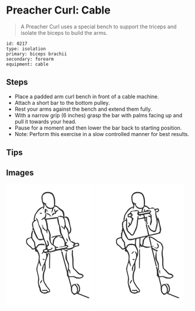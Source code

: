 # Preacher Curl: Cable
> A Preacher Curl uses a special bench to support the triceps and isolate the biceps to build the arms.

``` 
id: 0217 
type: isolation 
primary: biceps brachii 
secondary: forearm 
equipment: cable 
``` 

## Steps

 - Place a padded arm curl bench in front of a cable machine.
 - Attach a short bar to the bottom pulley.
 - Rest your arms against the bench and extend them fully.
 - With a narrow grip (6 inches) grasp the bar with palms facing up and pull it towards your head.
 - Pause for a moment and then lower the bar back to starting position.
 - Note: Perform this exercise in a slow controlled manner for best results.

## Tips


## Images

<svg width="240" height="250pt" viewBox="0 0 180 250" xmlns="http://www.w3.org/2000/svg"><g fill="#FFF"><path d="M0 0h180v250H0V0m72.21 25.99c-.93 3.24.23 6.56.54 9.8.41 3.85 3.72 6.77 3.31 10.81-3.09 1.25-6.49 2.13-8.94 4.54-3.4 2.79-5.39 6.78-7.82 10.36-2.45 3.39-2.24 7.78-3.43 11.65.15.63.46 1.89.62 2.52-5.04 3.16-3.8 9.6-2.6 14.44 2.73-1.86.6-5.26.89-7.89.15-4.31 4.78-5.8 7.66-8.06 2.92 5.17 2.87 11.39 5.88 16.49 1.82 2.81 1.35 6.33 2.7 9.3 1.82 4.08 3.08 8.37 4.04 12.73-3.08.21-6.17.2-9.25-.05-4.07-7.61-7.76-15.5-10.21-23.8-2.55 1.21-1.98 4.32-2.17 6.61l1.43-1.7c1.12 2.95 1.6 6.14 3.17 8.91 2.11 3.91 3.25 8.59 7.01 11.35 3.03 2.7 7.47 1.5 10.87.22.96 1.61 2.06 3.18 2.62 5 1.11 4.6 3.1 9.39 1.47 14.13-2.92-.1-6.57 2.4-4.74 5.62-1.27 1.28-2.55 2.56-3.58 4.05 1.84-.19 3.27-1.34 4.63-2.48 1.56.59 3.21.86 4.86 1.11.12 3.9 1.25 8.09-.62 11.75-1.62 3.6-1.97 7.7-4.16 11.05-2.58 4.38-4.52 10.08-2.41 14.99 2.09-4.41.77-9.76 3.8-13.83.22 3.09.54 6.25-.12 9.3-.67 2.87-2.22 5.46-2.79 8.36-.7 4.5-.77 9.14.27 13.6.79 4.81 4.01 8.65 6.22 12.85 2.3 3.14 5.04 5.95 7.1 9.28-1.1.16-2.79 1.76-3.61.26-1.14-1.05-1.86-3.41-3.82-2.73-2.46.48-4.95.66-7.43.16-.21.46-.64 1.38-.85 1.83 3.68 1.16 7.99-1.24 11.12 1.38-4 3.84-12.83 2.26-13.09-3.99-1.07-4.77-3.55-9.1-4.52-13.91.15-2.36.98-4.62 1.01-6.99-.18-6.9-3.28-13.29-3.84-20.12.02-4.86 1.82-9.46 3.44-13.96 1.32 2.52 2.33 5.19 3.43 7.82.22-.4.67-1.19.9-1.58-1.08-4.7-3.26-9.29-3.24-14.16 1.7-7.42-1.75-14.75-6.39-20.38 1.59-2.39 2.91-5.25 5.45-6.78 3.94-1.36 8.19-.11 12.25-.2-1.79-4.04-7.56-3.14-11.17-2.48-3.85.49-5.65 4.02-7.43 6.99-1.5-3.22-1.42-6.78-1.75-10.24-1.61-2.83-3.56-5.47-5.44-8.12-.54-4.87-.44-9.83 1.35-14.45-.63-.77-1.26-1.53-1.89-2.29-.08 2.46-1.17 4.66-1.92 6.94-.3 2.3-.2 4.63-.25 6.94-.49.32-1.49.97-1.99 1.29-3.22.13-6.81 1.31-7.99 4.64-.59 3.85-.13 8.4 3.3 10.84 3.43 2.32 6.27 5.33 8.92 8.48l3.23.2c.89-.51 1.78-1.02 2.68-1.53-.03 1.41-.25 2.82-.07 4.23.83 1.66 2.8 1.79 4.38 2.2 1.6 2.98 3.06 6.15 3.35 9.56-.3 3.38-.47 6.78-.83 10.15-1.59 4.95-3.65 9.84-4.28 15.03.39 5.78 2.82 11.2 3.55 16.92.47 3.61-.37 7.21-.5 10.81 1.09 3.57.81 7.45 2.57 10.82 1.48 2.6.59 6.25 3.09 8.28 3.83 3.9 10.71 4.56 15.04 1.17 1.6-.29 4.1-.36 4.23-2.51.41-4.45-4.15-7.07-6.2-10.51-2.31-4.13-5.68-7.95-6.13-12.84-.56-3.74-.31-7.53-.02-11.27.24-3.79 2.33-7.1 3-10.78.52-4-.33-8.02-.04-12.01 1.14-6.43 4.45-12.22 5.71-18.63l1.8-.16c.74 10.22-.58 20.47.11 30.7.5-.83.99-1.66 1.47-2.49-.14-10.34.7-20.67.28-31-.27.57-.82 1.69-1.09 2.26-.91-.46-2.73-1.37-3.64-1.82 1.64-1.92 4.22-.29 6.33-.83 6.97-1.69 13.87-4.69 21.14-4.49l-1.16 1.39c.71.15 2.14.43 2.85.58-.13-.78-.39-2.32-.52-3.09 1.15-.1 2.31-.11 3.47-.11 1.76 1.57 3.99 2.41 5.92 3.73-1.28 4.84-2.39 9.81-1.89 14.85 1.33 4.47 4.46 8.26 5.13 12.97 1.12 4.13-.1 8.29-1.27 12.25-2.97-13.26-7.46-26.16-10.19-39.47-1.07-.02-2.13-.05-3.2-.09 1.44 1.39 1.69 3.48 2.28 5.3 3.15 11.89 6.42 23.75 9.64 35.62.67 2.73.57 5.56.8 8.34.98 1.27 2.16 2.49 2.54 4.11 1.54 5.42 2.87 10.89 4.47 16.3 1.38 4.06.2 8.54 1.91 12.54.82 2.49 3.09 4.02 4.93 5.73 2.77.08 5.07-1.31 6.94-3.22l-.76 1.02c7.71 2.56 15.09 5.99 22.68 8.82 1.19.68 2.21.23 2.94-.85-7.53-3.12-15.12-6.09-22.68-9.11 4.81-4.24 4.16-11.94 1.05-16.98-1.14-2.05-3.36-2.49-5.53-2.26 2.51 2.11 5.14 4.5 5.53 7.97 1.28 3.67-.5 7.28-2.61 10.21 2.12-5.81.87-13.04-4.26-16.89l.7-1.51c-.91.36-2.75 1.08-3.67 1.43-.66.1-1.97.29-2.63.38-.81 1.21-1.62 2.41-2.42 3.62-1.49-6.2-3.17-12.34-4.97-18.45 2.93-.11 5.88-.81 8.81-.34 2.1.8 4.07 1.91 6.08 2.9 2.32-.11 4.61.31 6.92.4 2.91-1.11 7.03-2.03 7.71-5.6-.8-1.46-1.86-2.83-3.23-3.78-2.13-.72-4.62-.63-6.37-2.23-3.41-2.93-6.07-6.62-9.62-9.39-2.97-7.78-.19-16.3-2.11-24.27-1.07-4.39-.16-8.92-.7-13.36-.49.19-1.47.57-1.95.76.54 3.69-.58 7.39.03 11.06 2.23 8.73-.25 17.92 2.66 26.57 3.83 2.91 6.55 6.93 10.02 10.2 2.64 2.89 7.55 1.44 9.46 5.23-2.19 1.01-4.2 3.13-6.79 2.71-2.99-.37-6.11-.49-8.8-1.99-3.81-2.09-8.2-.3-12.26-.84-2.28-3.85-1.51-8.49-1.03-12.7.54.73 1.06 1.46 1.59 2.19-.02 2.11.81 4.04 2.53 5.31-.5-2.36-.97-4.73-.85-7.15-.76-.47-1.52-.93-2.28-1.39-.18-3.73.13-7.47-.31-11.18-.31-2.92-2.26-5.26-3.31-7.92-1.48-5.74-1-11.68-1.27-17.54 1.26-.52 2.62-.98 3.17-2.37-3.1-.36-6.14-1.04-9.05-2.17 1.53-.29 3.07-.54 4.62-.76 5.52 3.7 12.86.84 17.17-3.5 3.05-1.17 6.19-2.08 9.41-2.67.13-1.84.84-4.3-1.2-5.39-1.7-1.71-4.14-.36-6.12-.05-2.84-2.15-6.01-4.09-9.68-4.2-.53-5.29-4.42-9.73-3.83-15.25 1.15-.5 3-.27 3.39-1.81 1.14-2.89 2.22-6.13 1.2-9.23-1.65-4.91-2.23-10.07-3.31-15.11-.77-2.8-1.38-6.16-4.21-7.65-1.85-1.41-4.17-.8-6.22-.33.53-4.83.07-10.18-3.47-13.87-2.45-1.91-5.47-3.05-7.62-5.36-2.12-2.37-5.07-3.64-8.05-4.55 1.09-7.64.5-15.97-3.64-22.67-3.11-4.39-8.88-4.7-13.75-4.25-4.72.34-8.74 4.2-9.72 8.75m2.54 127.37c-.01.58-.04 1.74-.05 2.32 1.48-.09 2.95-.28 4.39-.61-1.17-1.2-2.77-1.49-4.34-1.71m-6.46 49.82c3.62-.25 4.77-4.6 5.1-7.62-2.47 1.95-3.71 4.89-5.1 7.62z"/><path d="M75.38 23.46c4.37-5.06 13.36-5.36 18.14-.84 4.08 6.25 4.14 14.14 3.86 21.35.11 2.69-1.92 4.9-4.5 5.31-5.1 1.47-9.88-2.19-12.23-6.46.5-.64.98-1.3 1.46-1.96-3.25-.26-6.02-2-7.52-4.9 0-4.17-1.79-8.73.79-12.5z"/><path d="M77.81 41.63c2.42 2.8 3.41 6.9 6.91 8.68 2.7 1.72 5.99 1.71 9.04 1.15-.55 2.86-1.24 5.71-1.38 8.63 1.59-2.47 3.01-5.1 3.48-8.03.02-1.47 1.15-2.35 2.1-3.27.16-.5.5-1.51.66-2.02 2.84.56 5.91 1.27 7.57 3.89 2.04 3.49 6.8 4.14 8.36 7.99 1.39 2.86 1.27 6.17 2.1 9.2-1.69-1.9-4.65-1.1-6.25-3.02l.12 1.7c-2.03-.28-4.77-.87-4.9 1.96-8.67.61-17.22 2.17-25.83 3.3 1.23-3.78 2.61-7.69 1.23-11.68-.48.7-.95 1.41-1.4 2.13.31 2.07-.23 4.07-.94 5.99-3.06 1.12-5.54 3.34-7.33 6.02 2.52.28 4.11-1.8 5.87-3.15 2.61 3.72 4.4 8.18 4.46 12.77.53 3.93 2.42 8.29-.41 11.85-1.6-2.16-3.61-3.94-5.6-5.72-.53-2.61-1.32-5.21-3-7.32.8 2.89 1.28 5.86 1.59 8.85 2.7 1.82 4.59 4.86 7.91 5.66.04 1.8.48 3.55 1.43 5.08.35-2.91.18-5.86.55-8.78 2.92 4.6 4.51 10.13 3.71 15.58-.74 5.33 1.05 10.67 4.25 14.89 2.07 1.59 4.42 2.79 6.59 4.23.05 2.25.39 4.47.82 6.67-3.29 1.59-6.81 2.61-10.34 3.51-1.17-.68-2.36-1.34-3.57-1.95 3.27-.31 6.78-1.26 8.9-3.96-.39-.82-.86-1.59-1.4-2.32-.4.69-1.2 2.06-1.61 2.75-2.34 1.17-4.92 1.25-7.45.75l.92-3.03-2.26.14c1.22-2 2.69-3.86 4.66-5.17-.9-3.49-.74-8.77-4.72-10.15.44 3.54 4.05 7.89.62 10.89-2-4.39-3.53-8.98-5.48-13.39-1.1-3.77-1.96-7.62-3.68-11.17-1.82-3.32-1.09-7.42-3.14-10.63-2.09-3.51-4.53-7.06-4.95-11.23-.42-4.05-2.19-8.03-5.24-10.78.34 1.73.7 3.45 1.08 5.16-1.69.66-3.02-.23-4.24-1.11 1.28-2.82 1.42-5.94 2.15-8.9 3.95-6.48 8.73-12.99 16-15.94-.51 1.53-.96 3.09-1.36 4.66 3.93-2.49 3.45-7.32 3.4-11.36m.81 9.8c.14 3.11-.48 6.22.04 9.31.94-.78 1.85-1.6 2.79-2.4-.05-1.88-.09-3.77-.11-5.65 1.08 1.88 2.19 3.76 3.49 5.51-.03-2.11-1.08-3.91-2.19-5.63a92.13 92.13 0 0 1-4.02-1.14m19.33-.34c-.03 1.59-.03 3.18.02 4.77.92 1.15 1.69 2.41 2.17 3.81-1.02.02-2.04.03-3.07.03-1.67 1.36-4.25 2.64-3.94 5.2 2.49.45 3.74-2 5.19-3.5.63.14 1.91.42 2.55.56.36-1.29.68-2.59 1.18-3.83 1.47-1.52 3.66-2.36 4.33-4.54-2.42 0-4.36 1.39-6.04 2.98-.4-1.99-.76-4.09-2.39-5.48m-30.2 9.97c1.63.23 3.27.43 4.9.61-.05-.51-.16-1.55-.22-2.07-1.77-.18-3.54-.09-4.68 1.46m13.53-1.13c1.09 2.31 3.65 2.73 5.67 3.85 1.66 1.22 3.07 2.74 4.63 4.08-.61-5.05-5.81-7.38-10.3-7.93z"/><path d="M105.32 69.31c1.63-1.96 3.91-2.67 5.92-.82.84-.18 1.68-.34 2.53-.49 4.34 3.17 5.14 9.13 5.49 14.12.43 2.86-.98 5.54-1.8 8.2-1.86-1.1-3.55-5-6.14-3.3 2.86 2.05 5.49 4.41 7.78 7.09.24-1.73.48-3.47.73-5.2 3.53 2.36 4.48 6.59 5.76 10.35 1.21 5.33.33 11.13 3.29 16 1.73 4.16 6.71 4.66 9.57 7.7a168.7 168.7 0 0 0-3.71 3.38l2.22-.15-.6 3.24c-4.06 2.2-8.79 3.42-13.41 2.53 1.27-1.46 2.62-2.83 4.01-4.16-1.24-1.89-2.99-3.18-5.33-3.19.29-.9.6-1.8.91-2.69.7-.94 1.38-1.9 2.03-2.88-1.09.22-2.18.45-3.26.69-2.41-5.71-5-11.34-7.87-16.83-1.87-3.56-1.47-7.68-2.49-11.47-.92-4.93-3.56-9.42-3.78-14.49-.11-2.65-.88-5.19-1.85-7.63m16.71 42.19c.6 2.15 1.32 4.26 2 6.38.48-.07 1.45-.21 1.93-.29-.81-2.26-.85-5.8-3.93-6.09z"/><path d="M118.03 69.35c2.17.28 4.96.05 6.2 2.29 3.2 6.01 4.4 12.79 5.82 19.37 1.01 3.28-.55 6.58-1.91 9.5-1.18-3.52-1.11-7.78-4.05-10.46-2.86-2.56-2.94-6.64-3.26-10.18-.24-3.66-1.49-7.13-2.8-10.52zM82.04 73.52c7.32-.83 14.62-1.8 21.94-2.62.33 5.35 1.23 10.68 3.72 15.49.57 6.21.76 12.77 3.93 18.34-6.26-.05-12.35 2.13-18.33 3.72-.4.5-1.18 1.5-1.58 2 3.16-.49 6.28-1.23 9.27-2.37-2.18 2.49-4.68 4.91-5.84 8.07-.35 2.52-.3 5.08-.49 7.61-6.04-4.76-3.71-13.07-4.15-19.66-1.16-4.29-2.22-8.91-5.3-12.29.22-6.26-1.59-12.31-3.17-18.29z"/><path d="M102.75 107.57c3.41-.23 6.69-1.26 10.05-1.88.4.94.77 1.88 1.13 2.83-2.44-.57-4.96-.66-7.45-.65 2.7 1.63 6.02 2.08 8.51 4.03 1.51 2.15 2.69 4.53 3.65 6.97.52 2.63-.02 5.36.39 8.02-3.84 1.01-7.77 1.59-11.7 2.17.24.18.71.54.94.73 5.59-.21 11.01-1.91 16.52-2.84-1.93 4.25-6.89 4.05-10.79 4.84-3.03.34-5.91 1.31-8.86 1.97-2.2.39-3.86-1.34-5.09-2.9 2.01.08 4.03.19 6.04.33-.08-.34-.23-1.02-.31-1.36-1.55-.31-3.07-.7-4.59-1.14-1.18-1.76-3.04-2.81-4.73-4 1.21-3.99.3-8.74 3.24-12.05 1.69-2.59 4.69-3.73 7.58-4.37-1.13-.17-3.4-.52-4.53-.7zM42.42 116c1.49-3.25 5.4-4.63 8.72-4.94 1.65 3.12 3.21 6.37 5.61 9 .13 3.64.75 7.23 1.7 10.74-1.2.66-2.4 1.31-3.6 1.98-2.93-2.65-5.37-5.82-8.73-7.97-2.91-1.84-4.17-5.5-3.7-8.81zM140.39 126.49c-1.65-3.5 2.54-3.4 4.78-3.86 1.08.44 1.37 1.6 1.83 2.54-2.84.83-5.69 1.65-8.52 2.5-.03-.31-.1-.94-.13-1.26l2.04.08zM77.29 135.63c2.15-.23 4.3-.41 6.46-.54.01.77.02 2.33.03 3.11-2.03.24-4.07.37-6.11.49-.13-1.02-.26-2.04-.38-3.06zM84.14 143.48c-1.63.26-2.5-4.69-.26-3.28.65 1.06.73 2.15.26 3.28zM134.3 212.05c-.06-2.59 2.53-3.92 3.99-5.68 1.22.85 2.46 1.71 3.71 2.53 1.93 3.57 3.4 7.94 1.64 11.88-.79 2.68-4.53 4.32-6.7 2.21-3.18-2.63-2.8-7.23-2.64-10.94z"/></g><g fill="#333"><path d="M72.21 25.99c.98-4.55 5-8.41 9.72-8.75 4.87-.45 10.64-.14 13.75 4.25 4.14 6.7 4.73 15.03 3.64 22.67 2.98.91 5.93 2.18 8.05 4.55 2.15 2.31 5.17 3.45 7.62 5.36 3.54 3.69 4 9.04 3.47 13.87 2.05-.47 4.37-1.08 6.22.33 2.83 1.49 3.44 4.85 4.21 7.65 1.08 5.04 1.66 10.2 3.31 15.11 1.02 3.1-.06 6.34-1.2 9.23-.39 1.54-2.24 1.31-3.39 1.81-.59 5.52 3.3 9.96 3.83 15.25 3.67.11 6.84 2.05 9.68 4.2 1.98-.31 4.42-1.66 6.12.05 2.04 1.09 1.33 3.55 1.2 5.39-3.22.59-6.36 1.5-9.41 2.67-4.31 4.34-11.65 7.2-17.17 3.5-1.55.22-3.09.47-4.62.76 2.91 1.13 5.95 1.81 9.05 2.17-.55 1.39-1.91 1.85-3.17 2.37.27 5.86-.21 11.8 1.27 17.54 1.05 2.66 3 5 3.31 7.92.44 3.71.13 7.45.31 11.18.76.46 1.52.92 2.28 1.39-.12 2.42.35 4.79.85 7.15-1.72-1.27-2.55-3.2-2.53-5.31-.53-.73-1.05-1.46-1.59-2.19-.48 4.21-1.25 8.85 1.03 12.7 4.06.54 8.45-1.25 12.26.84 2.69 1.5 5.81 1.62 8.8 1.99 2.59.42 4.6-1.7 6.79-2.71-1.91-3.79-6.82-2.34-9.46-5.23-3.47-3.27-6.19-7.29-10.02-10.2-2.91-8.65-.43-17.84-2.66-26.57-.61-3.67.51-7.37-.03-11.06.48-.19 1.46-.57 1.95-.76.54 4.44-.37 8.97.7 13.36 1.92 7.97-.86 16.49 2.11 24.27 3.55 2.77 6.21 6.46 9.62 9.39 1.75 1.6 4.24 1.51 6.37 2.23 1.37.95 2.43 2.32 3.23 3.78-.68 3.57-4.8 4.49-7.71 5.6-2.31-.09-4.6-.51-6.92-.4-2.01-.99-3.98-2.1-6.08-2.9-2.93-.47-5.88.23-8.81.34 1.8 6.11 3.48 12.25 4.97 18.45.8-1.21 1.61-2.41 2.42-3.62.66-.09 1.97-.28 2.63-.38.92-.35 2.76-1.07 3.67-1.43l-.7 1.51c5.13 3.85 6.38 11.08 4.26 16.89 2.11-2.93 3.89-6.54 2.61-10.21-.39-3.47-3.02-5.86-5.53-7.97 2.17-.23 4.39.21 5.53 2.26 3.11 5.04 3.76 12.74-1.05 16.98 7.56 3.02 15.15 5.99 22.68 9.11-.73 1.08-1.75 1.53-2.94.85-7.59-2.83-14.97-6.26-22.68-8.82l.76-1.02c-1.87 1.91-4.17 3.3-6.94 3.22-1.84-1.71-4.11-3.24-4.93-5.73-1.71-4-.53-8.48-1.91-12.54-1.6-5.41-2.93-10.88-4.47-16.3-.38-1.62-1.56-2.84-2.54-4.11-.23-2.78-.13-5.61-.8-8.34-3.22-11.87-6.49-23.73-9.64-35.62-.59-1.82-.84-3.91-2.28-5.3 1.07.04 2.13.07 3.2.09 2.73 13.31 7.22 26.21 10.19 39.47 1.17-3.96 2.39-8.12 1.27-12.25-.67-4.71-3.8-8.5-5.13-12.97-.5-5.04.61-10.01 1.89-14.85-1.93-1.32-4.16-2.16-5.92-3.73-1.16 0-2.32.01-3.47.11.13.77.39 2.31.52 3.09-.71-.15-2.14-.43-2.85-.58l1.16-1.39c-7.27-.2-14.17 2.8-21.14 4.49-2.11.54-4.69-1.09-6.33.83.91.45 2.73 1.36 3.64 1.82.27-.57.82-1.69 1.09-2.26.42 10.33-.42 20.66-.28 31-.48.83-.97 1.66-1.47 2.49-.69-10.23.63-20.48-.11-30.7l-1.8.16c-1.26 6.41-4.57 12.2-5.71 18.63-.29 3.99.56 8.01.04 12.01-.67 3.68-2.76 6.99-3 10.78-.29 3.74-.54 7.53.02 11.27.45 4.89 3.82 8.71 6.13 12.84 2.05 3.44 6.61 6.06 6.2 10.51-.13 2.15-2.63 2.22-4.23 2.51-4.33 3.39-11.21 2.73-15.04-1.17-2.5-2.03-1.61-5.68-3.09-8.28-1.76-3.37-1.48-7.25-2.57-10.82.13-3.6.97-7.2.5-10.81-.73-5.72-3.16-11.14-3.55-16.92.63-5.19 2.69-10.08 4.28-15.03.36-3.37.53-6.77.83-10.15-.29-3.41-1.75-6.58-3.35-9.56-1.58-.41-3.55-.54-4.38-2.2-.18-1.41.04-2.82.07-4.23-.9.51-1.79 1.02-2.68 1.53l-3.23-.2c-2.65-3.15-5.49-6.16-8.92-8.48-3.43-2.44-3.89-6.99-3.3-10.84 1.18-3.33 4.77-4.51 7.99-4.64.5-.32 1.5-.97 1.99-1.29.05-2.31-.05-4.64.25-6.94.75-2.28 1.84-4.48 1.92-6.94.63.76 1.26 1.52 1.89 2.29-1.79 4.62-1.89 9.58-1.35 14.45 1.88 2.65 3.83 5.29 5.44 8.12.33 3.46.25 7.02 1.75 10.24 1.78-2.97 3.58-6.5 7.43-6.99 3.61-.66 9.38-1.56 11.17 2.48-4.06.09-8.31-1.16-12.25.2-2.54 1.53-3.86 4.39-5.45 6.78 4.64 5.63 8.09 12.96 6.39 20.38-.02 4.87 2.16 9.46 3.24 14.16-.23.39-.68 1.18-.9 1.58-1.1-2.63-2.11-5.3-3.43-7.82-1.62 4.5-3.42 9.1-3.44 13.96.56 6.83 3.66 13.22 3.84 20.12-.03 2.37-.86 4.63-1.01 6.99.97 4.81 3.45 9.14 4.52 13.91.26 6.25 9.09 7.83 13.09 3.99-3.13-2.62-7.44-.22-11.12-1.38.21-.45.64-1.37.85-1.83 2.48.5 4.97.32 7.43-.16 1.96-.68 2.68 1.68 3.82 2.73.82 1.5 2.51-.1 3.61-.26-2.06-3.33-4.8-6.14-7.1-9.28-2.21-4.2-5.43-8.04-6.22-12.85-1.04-4.46-.97-9.1-.27-13.6.57-2.9 2.12-5.49 2.79-8.36.66-3.05.34-6.21.12-9.3-3.03 4.07-1.71 9.42-3.8 13.83-2.11-4.91-.17-10.61 2.41-14.99 2.19-3.35 2.54-7.45 4.16-11.05 1.87-3.66.74-7.85.62-11.75-1.65-.25-3.3-.52-4.86-1.11-1.36 1.14-2.79 2.29-4.63 2.48 1.03-1.49 2.31-2.77 3.58-4.05-1.83-3.22 1.82-5.72 4.74-5.62 1.63-4.74-.36-9.53-1.47-14.13-.56-1.82-1.66-3.39-2.62-5-3.4 1.28-7.84 2.48-10.87-.22-3.76-2.76-4.9-7.44-7.01-11.35-1.57-2.77-2.05-5.96-3.17-8.91l-1.43 1.7c.19-2.29-.38-5.4 2.17-6.61 2.45 8.3 6.14 16.19 10.21 23.8 3.08.25 6.17.26 9.25.05-.96-4.36-2.22-8.65-4.04-12.73-1.35-2.97-.88-6.49-2.7-9.3-3.01-5.1-2.96-11.32-5.88-16.49-2.88 2.26-7.51 3.75-7.66 8.06-.29 2.63 1.84 6.03-.89 7.89-1.2-4.84-2.44-11.28 2.6-14.44-.16-.63-.47-1.89-.62-2.52 1.19-3.87.98-8.26 3.43-11.65 2.43-3.58 4.42-7.57 7.82-10.36 2.45-2.41 5.85-3.29 8.94-4.54.41-4.04-2.9-6.96-3.31-10.81-.31-3.24-1.47-6.56-.54-9.8m3.17-2.53c-2.58 3.77-.79 8.33-.79 12.5 1.5 2.9 4.27 4.64 7.52 4.9-.48.66-.96 1.32-1.46 1.96 2.35 4.27 7.13 7.93 12.23 6.46 2.58-.41 4.61-2.62 4.5-5.31.28-7.21.22-15.1-3.86-21.35-4.78-4.52-13.77-4.22-18.14.84m2.43 18.17c.05 4.04.53 8.87-3.4 11.36.4-1.57.85-3.13 1.36-4.66-7.27 2.95-12.05 9.46-16 15.94-.73 2.96-.87 6.08-2.15 8.9 1.22.88 2.55 1.77 4.24 1.11-.38-1.71-.74-3.43-1.08-5.16 3.05 2.75 4.82 6.73 5.24 10.78.42 4.17 2.86 7.72 4.95 11.23 2.05 3.21 1.32 7.31 3.14 10.63 1.72 3.55 2.58 7.4 3.68 11.17 1.95 4.41 3.48 9 5.48 13.39 3.43-3-.18-7.35-.62-10.89 3.98 1.38 3.82 6.66 4.72 10.15-1.97 1.31-3.44 3.17-4.66 5.17l2.26-.14-.92 3.03c2.53.5 5.11.42 7.45-.75.41-.69 1.21-2.06 1.61-2.75.54.73 1.01 1.5 1.4 2.32-2.12 2.7-5.63 3.65-8.9 3.96 1.21.61 2.4 1.27 3.57 1.95 3.53-.9 7.05-1.92 10.34-3.51-.43-2.2-.77-4.42-.82-6.67-2.17-1.44-4.52-2.64-6.59-4.23-3.2-4.22-4.99-9.56-4.25-14.89.8-5.45-.79-10.98-3.71-15.58-.37 2.92-.2 5.87-.55 8.78-.95-1.53-1.39-3.28-1.43-5.08-3.32-.8-5.21-3.84-7.91-5.66-.31-2.99-.79-5.96-1.59-8.85 1.68 2.11 2.47 4.71 3 7.32 1.99 1.78 4 3.56 5.6 5.72 2.83-3.56.94-7.92.41-11.85-.06-4.59-1.85-9.05-4.46-12.77-1.76 1.35-3.35 3.43-5.87 3.15 1.79-2.68 4.27-4.9 7.33-6.02.71-1.92 1.25-3.92.94-5.99.45-.72.92-1.43 1.4-2.13 1.38 3.99 0 7.9-1.23 11.68 8.61-1.13 17.16-2.69 25.83-3.3.13-2.83 2.87-2.24 4.9-1.96l-.12-1.7c1.6 1.92 4.56 1.12 6.25 3.02-.83-3.03-.71-6.34-2.1-9.2-1.56-3.85-6.32-4.5-8.36-7.99-1.66-2.62-4.73-3.33-7.57-3.89-.16.51-.5 1.52-.66 2.02-.95.92-2.08 1.8-2.1 3.27-.47 2.93-1.89 5.56-3.48 8.03.14-2.92.83-5.77 1.38-8.63-3.05.56-6.34.57-9.04-1.15-3.5-1.78-4.49-5.88-6.91-8.68m27.51 27.68c.97 2.44 1.74 4.98 1.85 7.63.22 5.07 2.86 9.56 3.78 14.49 1.02 3.79.62 7.91 2.49 11.47 2.87 5.49 5.46 11.12 7.87 16.83 1.08-.24 2.17-.47 3.26-.69-.65.98-1.33 1.94-2.03 2.88-.31.89-.62 1.79-.91 2.69 2.34.01 4.09 1.3 5.33 3.19-1.39 1.33-2.74 2.7-4.01 4.16 4.62.89 9.35-.33 13.41-2.53l.6-3.24-2.22.15a168.7 168.7 0 0 1 3.71-3.38c-2.86-3.04-7.84-3.54-9.57-7.7-2.96-4.87-2.08-10.67-3.29-16-1.28-3.76-2.23-7.99-5.76-10.35-.25 1.73-.49 3.47-.73 5.2-2.29-2.68-4.92-5.04-7.78-7.09 2.59-1.7 4.28 2.2 6.14 3.3.82-2.66 2.23-5.34 1.8-8.2-.35-4.99-1.15-10.95-5.49-14.12-.85.15-1.69.31-2.53.49-2.01-1.85-4.29-1.14-5.92.82m12.71.04c1.31 3.39 2.56 6.86 2.8 10.52.32 3.54.4 7.62 3.26 10.18 2.94 2.68 2.87 6.94 4.05 10.46 1.36-2.92 2.92-6.22 1.91-9.5-1.42-6.58-2.62-13.36-5.82-19.37-1.24-2.24-4.03-2.01-6.2-2.29m-35.99 4.17c1.58 5.98 3.39 12.03 3.17 18.29 3.08 3.38 4.14 8 5.3 12.29.44 6.59-1.89 14.9 4.15 19.66.19-2.53.14-5.09.49-7.61 1.16-3.16 3.66-5.58 5.84-8.07-2.99 1.14-6.11 1.88-9.27 2.37.4-.5 1.18-1.5 1.58-2 5.98-1.59 12.07-3.77 18.33-3.72-3.17-5.57-3.36-12.13-3.93-18.34-2.49-4.81-3.39-10.14-3.72-15.49-7.32.82-14.62 1.79-21.94 2.62m20.71 34.05c1.13.18 3.4.53 4.53.7-2.89.64-5.89 1.78-7.58 4.37-2.94 3.31-2.03 8.06-3.24 12.05 1.69 1.19 3.55 2.24 4.73 4 1.52.44 3.04.83 4.59 1.14.08.34.23 1.02.31 1.36-2.01-.14-4.03-.25-6.04-.33 1.23 1.56 2.89 3.29 5.09 2.9 2.95-.66 5.83-1.63 8.86-1.97 3.9-.79 8.86-.59 10.79-4.84-5.51.93-10.93 2.63-16.52 2.84-.23-.19-.7-.55-.94-.73 3.93-.58 7.86-1.16 11.7-2.17-.41-2.66.13-5.39-.39-8.02-.96-2.44-2.14-4.82-3.65-6.97-2.49-1.95-5.81-2.4-8.51-4.03 2.49-.01 5.01.08 7.45.65-.36-.95-.73-1.89-1.13-2.83-3.36.62-6.64 1.65-10.05 1.88M42.42 116c-.47 3.31.79 6.97 3.7 8.81 3.36 2.15 5.8 5.32 8.73 7.97 1.2-.67 2.4-1.32 3.6-1.98-.95-3.51-1.57-7.1-1.7-10.74-2.4-2.63-3.96-5.88-5.61-9-3.32.31-7.23 1.69-8.72 4.94m97.97 10.49l-2.04-.08c.03.32.1.95.13 1.26 2.83-.85 5.68-1.67 8.52-2.5-.46-.94-.75-2.1-1.83-2.54-2.24.46-6.43.36-4.78 3.86m-63.1 9.14c.12 1.02.25 2.04.38 3.06 2.04-.12 4.08-.25 6.11-.49-.01-.78-.02-2.34-.03-3.11-2.16.13-4.31.31-6.46.54m6.85 7.85c.47-1.13.39-2.22-.26-3.28-2.24-1.41-1.37 3.54.26 3.28m50.16 68.57c-.16 3.71-.54 8.31 2.64 10.94 2.17 2.11 5.91.47 6.7-2.21 1.76-3.94.29-8.31-1.64-11.88-1.25-.82-2.49-1.68-3.71-2.53-1.46 1.76-4.05 3.09-3.99 5.68z"/><path d="M78.62 51.43c1.33.41 2.67.79 4.02 1.14 1.11 1.72 2.16 3.52 2.19 5.63-1.3-1.75-2.41-3.63-3.49-5.51.02 1.88.06 3.77.11 5.65-.94.8-1.85 1.62-2.79 2.4-.52-3.09.1-6.2-.04-9.31zM97.95 51.09c1.63 1.39 1.99 3.49 2.39 5.48 1.68-1.59 3.62-2.98 6.04-2.98-.67 2.18-2.86 3.02-4.33 4.54-.5 1.24-.82 2.54-1.18 3.83-.64-.14-1.92-.42-2.55-.56-1.45 1.5-2.7 3.95-5.19 3.5-.31-2.56 2.27-3.84 3.94-5.2 1.03 0 2.05-.01 3.07-.03-.48-1.4-1.25-2.66-2.17-3.81-.05-1.59-.05-3.18-.02-4.77zM67.75 61.06c1.14-1.55 2.91-1.64 4.68-1.46.06.52.17 1.56.22 2.07-1.63-.18-3.27-.38-4.9-.61zM81.28 59.93c4.49.55 9.69 2.88 10.3 7.93-1.56-1.34-2.97-2.86-4.63-4.08-2.02-1.12-4.58-1.54-5.67-3.85zM122.03 111.5c3.08.29 3.12 3.83 3.93 6.09-.48.08-1.45.22-1.93.29-.68-2.12-1.4-4.23-2-6.38zM74.75 153.36c1.57.22 3.17.51 4.34 1.71-1.44.33-2.91.52-4.39.61.01-.58.04-1.74.05-2.32zM68.29 203.18c1.39-2.73 2.63-5.67 5.1-7.62-.33 3.02-1.48 7.37-5.1 7.62z"/></g></svg>
<svg width="240" height="250pt" viewBox="0 0 180 250" xmlns="http://www.w3.org/2000/svg"><g fill="#FFF"><path d="M0 0h180v250H0V0m74.87 20.87c-3.7 3.75-3.24 9.39-2.24 14.14.13 4.19 3.71 7.34 3.42 11.61-3.1 1.22-6.5 2.1-8.94 4.52-3.39 2.79-5.38 6.77-7.8 10.33-2.48 3.39-2.23 7.8-3.46 11.67.16.63.48 1.9.64 2.54-5.58 3.36-3.17 10.21-2.81 15.36-1.44 3.03-.5 6.53-2.17 9.45-1.26 2.52-.51 5.41-.14 8.04-3.34 2.02-8.29 1.78-10.25 5.64-1.34 4.13-.4 9.45 3.48 11.97 3.28 2.15 5.87 5.1 8.4 8.05.81.05 2.41.16 3.22.21.91-.51 1.81-1.02 2.72-1.53-.04 1.41-.31 2.84-.08 4.24.78 1.65 2.64 1.79 4.22 1.94 2.41 4.2 4.27 9.03 3.15 13.93.41 7.39-4.09 13.77-4.77 21 .37 5.61 2.63 10.89 3.5 16.43.56 3.79-.27 7.59-.46 11.37.76 2.66 1.06 5.4 1.51 8.12 1.39 2.95 2.15 6.09 2.8 9.27 3.34 5.29 11.52 6.75 16.4 2.84 1.59-.24 4.05-.31 4.23-2.42.62-3-1.96-5.2-3.57-7.36-2.78-2.79-4.44-6.4-6.53-9.68-3.11-4.94-2.62-11.09-2.32-16.66.02-4.2 2.37-7.84 3.1-11.88.41-3.65-.16-7.31-.14-10.96.49-5.16 3-9.78 4.46-14.67 2.14-5.75 1.96-12.44-.81-17.94-3.48-5.23-2.68-12.08-1.15-17.86 2.04-.38 4.07-.77 6.08-1.26.02 6.98-.75 13.96-.18 20.93 1.04-1.6 1.42-3.47 1.48-5.36 1.33 2.18 3.66 2.54 5.85 1.47 2.31 1.15 4.66 2.45 7.29 2.69 3.17-.32 6.24-1.18 9.37-1.76.07 2.7 1.13 5.2 1.78 7.79 2.53 10.29 4.98 20.6 7.57 30.88.27 1.02 1.35.68 2.12.62-2.96-11.68-5.45-23.49-8.66-35.1 2.02 1.84 4.4 3.21 7.08 3.83.07 5.45-2.54 10.91-1.29 16.43 1.41 3.76 3.91 7.07 4.74 11.06 1.06 3.64.67 7.46-.02 11.12-.53-2.24-1.1-4.48-1.6-6.72-.67.68-1.35 1.37-2.01 2.06 2.76 5.21 1.58 11.19 1.86 16.81 1.48 1.39 3.62 2.51 3.8 4.78 1.16 4.67 2.2 9.38 3.43 14.04 1.3 4.56-.09 9.49 1.76 13.93.82 2.52 3.08 4.07 4.94 5.78 2.87.27 4.82-1.58 6.8-3.3.25.41.74 1.25.99 1.67 7.12 2.49 14.01 5.6 21.06 8.25 1.22.72 2.25.29 2.91-.91-7.54-3.05-15.08-6.08-22.65-9.05 4.85-4.18 4.18-11.91 1.1-16.95-1.19-2.25-3.63-2.56-5.92-2.09 6.66 3.14 8.31 12.72 3.18 17.96 2.35-5.7.95-13.03-4.14-16.82l.76-1.36c-2.16.56-4.29 1.18-6.45 1.7a99.1 99.1 0 0 0-2.01 3.28c-1.1-6.13-2.95-12.09-4.21-18.18 2.55-.21 5.14-.86 7.7-.36 2.1.79 4.06 1.91 6.07 2.91 2.34-.16 4.65.39 6.99.37 2.58-.95 5.73-1.71 7.23-4.24 1.18-1.6-.75-3-1.65-4.17-1.58-1.91-4.43-1.19-6.41-2.42-4.18-2.65-6.49-7.38-10.78-9.92-2.45-7.14-.72-14.75-1.62-22.09-1.43-6.56-1.45-13.45.24-19.96-.31-2.88-1.55-5.6-2.74-8.21-2.31-4.05-7.44-4.38-10.56-7.47-4.26-3.64-9.24-6.7-14.79-7.86-.55.54-1.1 1.07-1.66 1.61 1.6 6.61 3.4 13.17 4.74 19.84-5.56-.16-11.51.5-16.31-2.93 1.5-3.26 1.6-6.85 2.21-10.31 1.61-3.78 5.08-7.21 9.53-6.89-.94-.37-2.82-1.12-3.75-1.5l2.89-.04c8.04-2.14 16.33-3.35 24.23-5.96.78-3 2.14-5.99 1.68-9.16-.31-3.74-2.08-7.15-2.64-10.85-.72-4.23-1.38-8.64-3.88-12.25-.69.97-1.38 1.95-2.03 2.95l.6-3.66c-1.54-2.98-1.73-6.35-2.24-9.6 2.27.05 4.53-.74 5.85-2.68.85-2.07-.57-3.89-1.68-5.49-2.22.38-4.43.82-6.64 1.24-1.2-.98-2.21-2.4-3.8-2.76-2.41-.08-4.68.82-6.91 1.6-2.54-3.12-5.91-5.43-9.84-6.37.98-6.55.62-13.44-2-19.59-1.36-3.86-5.01-7.12-9.23-7.21-4.59-.73-10.06-.4-13.22 3.5m13.04 113.98c.05 13.07-.65 26.15-.21 39.21.49-.86.98-1.73 1.47-2.59-.12-8.82.45-17.63.36-26.45-.41-3.97-.3-7.96-.02-11.94-.53.59-1.06 1.18-1.6 1.77z"/><path d="M75.42 23.41c3.83-4.5 10.58-4.68 15.72-2.64 3.25 1.51 4.23 5.21 5.18 8.35 1.31 5.14 1.33 10.54.95 15.81-.49 4.17-5.68 5.25-9.08 4.34-3.4-.88-5.85-3.65-7.59-6.56.43-.45 1.31-1.35 1.74-1.8-3.3-.3-6.24-1.93-7.75-4.96-.01-4.18-1.78-8.77.83-12.54z"/><path d="M77.81 41.68c2.46 2.76 3.4 6.88 6.92 8.64 2.7 1.71 5.99 1.73 9.03 1.12-.37 2.02-.77 4.05-1.19 6.06-1.56.33-3.11.66-4.67.98-.09-3.05-3.25-4.34-5.85-4.54-3.74.51-7.25 2.12-11.06 2.31-.71 1.17-1.37 2.38-1.96 3.62-1.35 1.06-2.83 1.94-4.18 2.99-.9 1.69-.25 3.67-.22 5.49 1.6.13 3.21.24 4.82.33 1.15.83 2.31 1.65 3.48 2.45.27 4.33-2.26 8.05-3.35 12.09-.89-1.7-1.39-3.98-3.58-4.43.4 1.91.92 3.8 1.49 5.66a157.5 157.5 0 0 0-3.3 3.55c.58.48 1.17.95 1.76 1.43 1.54-2.3 3.97-3.79 5.63-5.97 1.58-3.85 2.8-7.86 4.88-11.5-1.18-1.63-2.53-3.15-4.38-4.04.65-.54 1.94-1.62 2.59-2.17-2.83.21-5.62.7-8.43 1.06.1-1.05.19-2.1.28-3.15 2.02-.41 4.06-.75 6.08-1.18-.68.83-2.03 2.49-2.71 3.32 1.12-.1 3.38-.31 4.5-.41.41-2.92-1.27-5.45-4.06-6.36 3.59-3.74 9.05-2.23 13.63-3.21.5.39 1.52 1.17 2.02 1.56-2.36 1.41-1.8 4.06-1.45 6.37 1.31.98 2.83 1.63 4.52 1.48.48.77.95 1.55 1.4 2.34.19-1.02.38-2.03.56-3.05 1.75-.23 3.53-.22 5.29-.47.45 1.49.9 2.97 1.37 4.45-3.72 1.47-7.62 2.5-11.65 2.55.18-1.17.53-3.5.7-4.67-.72-.04-1.75-.31-1.95.68-1.27 5.59-1.45 11.34-2.14 17.01-.82 6.1-4.05 11.45-6.45 17-.49 1.15-1.15 2.25-2.14 3.04-1.92-.56-3.09-2.32-4.54-3.57-2.54-2.51-5.76-5.41-5.01-9.4-.44-.59-.88-1.18-1.33-1.77.11-4.12.16-8.25.33-12.37-.13-2.73.13-6.02-2.4-7.81v3.91c-1.1 1-2.25 1.95-3.45 2.84.63-3.81 1.26-7.63 2.01-11.4 3.93-6.61 8.79-13.28 16.19-16.2-.49 1.3-.97 2.6-1.42 3.91 4.3-1.77 3.26-6.89 3.39-10.57z"/><path d="M98.6 46.8c3.94.32 7.4 2.5 9.2 6.03 3.14-2.48 7.17-2.14 10.89-1.6.06.74.17 2.22.22 2.96.44.36 1.31 1.09 1.75 1.45.47 3.76-.12 7.6.82 11.31.5 5.01 2.77 9.86 1.9 14.96-.54 4.42-2.1 8.63-2.59 13.06-1.32 2.27-4.17 1.09-5.98.15-3.99-1.59-6.29-5.64-7.1-9.68-.67-.31-2.03-.94-2.71-1.25 1.51 4.72 3.42 10.11 8.11 12.55 2.14 1.02 4.44 2.56 6.92 1.94 3.14-1.61 2.68-5.64 3.78-8.5 2.21-5.49 1.79-11.5 1.54-17.27 2.1 7.57 5.24 15.32 4.39 23.3.08 2.6-2.38 4.09-4.62 4.58-5.52 1.39-11.11 2.45-16.6 3.96-2.01-7.4-3.98-14.83-5.37-22.37-.63.53-1.26 1.07-1.89 1.61 1.58 7.11 3.97 14.07 4.71 21.34-10.68 2.36-21.32 4.89-32.01 7.19-2.68.57-5.43.29-8.13.1-3.71-6.8-6.95-13.91-9.46-21.25-1.37-3.59-1.48-7.54-1.03-11.32.66-1.52 2.14-2.46 3.21-3.67.79-.11 2.37-.34 3.15-.45-.65 8.25-2.44 18.55 4.72 24.61 2.44 1.82 4.12 5.4 7.46 5.51 4.41-1.39 4.92-6.68 7.05-10.14 4.13-6.96 4.09-15.2 4.91-22.99 4.23-.13 8.26-1.54 12.47-1.84.72 2.1.03 7.3 3.48 6.52-.55-2.18-1.11-4.36-1.63-6.54.43-.28 1.3-.82 1.73-1.09-.59 3.99.01 7.96 1.59 11.66-.21 1.72 1.32.99 2.11.78-2.55-4.67-1.61-10.04-1.49-15.1-.86.42-2.59 1.28-3.45 1.71-1.5-1.57-1.96-3.68-2.37-5.72 4.31-.52 11.32-3.81 12.97 2.42-1.62-.01-3.23-.02-4.85-.04 0 .4-.01 1.2-.02 1.6 1.47.36 2.94.73 4.41 1.09.46 2.82 1.17 5.76.3 8.57-.74 2.97-2.1 6.36.03 9.08.78-3.73 3.42-7.17 2.64-11.11-.44-3.41-.47-6.85-.56-10.27-1.13-1.43-2.19-2.89-3.29-4.33l2.64-3.18c-1.43-2.19-3.65-3.16-6.24-2.47-.34-.32-1.01-.96-1.34-1.28-1.57.9-3.12 1.83-4.61 2.86-.43-1.88-.86-3.86-2.48-5.13-.07 1.89.05 3.78.48 5.62-1.43.27-2.86.56-4.29.85 1.74-2.77.99-6.79 3.9-8.76.16-.5.47-1.52.63-2.02m1.99 34.28c.3.14.92.41 1.23.55 1.71-1.86-1.58-3.51-1.23-.55zM121.07 53.45c1.47-.3 2.93-.62 4.4-.96 2.96 2.69-2.11 5.49-4.59 3.73.41-.47 1.23-1.43 1.64-1.91-.36-.22-1.09-.64-1.45-.86z"/><path d="M87.11 60.29c7.58-1.9 15.44-2.3 22.99-4.29.31 2.53-2.44 2.75-4.24 3.2-6.08 1.08-12.12 2.39-18.25 3.21-.12-.53-.37-1.59-.5-2.12zM55.1 96.04c3.04 6.13 4.91 13.12 9.8 18.11 4.64 3 10.12.45 14.86-.88-.06 3.53-.29 7.05-.57 10.57-4.06-1.09-8.43-1.93-12.46-.25-3.19.83-4.37 4.11-6.09 6.54-1.47-3.25-1.39-6.81-1.72-10.28-1.65-2.78-3.55-5.42-5.43-8.06-.74-5.33-.09-10.67 1.61-15.75zM90.52 110.78c3.47-.62 6.9-1.45 10.26-2.53-1.99 2.51-4.58 4.78-5.63 7.9-.21 3.56-.64 7.09-1.59 10.53-1.08-1.56-2.33-3.02-3.26-4.67-.24-3.74.01-7.5.22-11.23zM109.58 109.66c6.03 1.28 10.78 5.54 15.62 9.07 2.5 1.8 6.32 2.25 7.5 5.48.87 2.21 2.18 4.34 2.47 6.73-1.58 6.5-2.28 13.38-.68 19.95.96 7.51-.82 15.42 2.15 22.63 3.54 3.14 6.45 6.9 9.81 10.2 2.62 2.91 7.54 1.4 9.42 5.19-1.91.97-3.65 2.58-5.85 2.78-3.29-.35-6.74-.41-9.7-2.04-3.58-1.91-7.72-.65-11.54-.7-.93-4.58-3.02-9.51-.91-14.07-.07-5.27 1-11.08-1.94-15.81-3.8-6.28-1.98-13.95-3.1-20.84l3.39-.76c-.42-1.88-2.27-2.07-3.81-2.52-3.21-.75-5.39-3.45-8.29-4.84.57-.98 1.17-1.95 1.77-2.92.49.45 1.48 1.36 1.98 1.81-.17-2.94-2.68-2.12-4.57-1.35-.28-6.15-2.5-11.99-3.72-17.99m13.87 11.49c.89 2.32 1.91 4.58 2.9 6.87-1 1.15-2.01 2.28-3.05 3.39-1.68-.85-3.51-1.3-5.39-1.24 1.98 1.32 4.26 2.08 6.63 2.32 1.2-1.11 2.54-2.13 3.43-3.53.12-3.16-1.44-6.61-4.52-7.81m7.34 62.67c-.2-2.64-.48-5.27-.66-7.91-2.77 1.87-1.2 5.92.66 7.91z"/><path d="M43.94 113.8c2.09-1.56 4.77-1.93 7.21-2.71 1.81 2.98 2.78 6.7 5.62 8.92.12 3.63.69 7.24 1.69 10.74-1.2.68-2.39 1.35-3.58 2.03-2.98-2.59-5.35-5.84-8.72-7.96-3.45-2.17-5.46-7.93-2.22-11.02zM61.59 132.69c1.87-2.81 3.46-6.96 7.31-7.33 2.95-.21 6.09-.32 8.92.65 2.1 2.42 3.52 5.37 4.98 8.21 1.86 3.16.8 6.93 1.06 10.39-.54-2.89-2.29-5.32-4.91-6.66.56 2.49 2.77 4.41 2.53 7.09-.03 2.61.61 5.37-.71 7.79-1.86 3.97-2.18 8.55-4.73 12.21-2.27 4.19-4.3 9.82-1.93 14.29 1.92-4.4.6-9.73 3.76-13.67.09 2.62.17 5.25-.03 7.87-.27 3.44-2.35 6.38-2.98 9.74-.69 4.52-.78 9.18.29 13.66.78 4.76 3.97 8.53 6.15 12.7 2.27 3.17 5.01 5.99 7.19 9.26-1.05.43-2.11.85-3.17 1.27-1.17-1.4-1.94-4.33-4.32-3.64-2.46.52-4.96.68-7.44.16-.2.46-.6 1.37-.79 1.83 2.92.25 5.9.96 8.73-.24.55.45 1.65 1.33 2.2 1.77-3.57 3.03-9.65 2.48-12.31-1.46-.89-5.78-3.86-10.93-5.13-16.61.19-2.68 1.25-5.26 1-7.97-.45-5.48-2.38-10.68-3.44-16.05-1.3-5.83 1.17-11.57 3.02-16.99 1.36 2.48 2.36 5.13 3.41 7.76.25-.37.73-1.11.98-1.47-1.27-5.65-4.34-11.32-2.83-17.22.31-6.5-2.79-12.44-6.81-17.34m14.19 5.83c-1.46 1.4-2.94 2.77-4.14 4.4 2.99.12 4.51-2.61 6.21-4.59-.52.05-1.56.15-2.07.19m-1.09 15.04c0 .5.02 1.5.02 2 1.21.03 2.42.03 3.63.03-.03-.46-.1-1.38-.13-1.84-1.17-.06-2.35-.13-3.52-.19m-4.37 45.63c-.58 1.49-2.69 3.25-.67 4.63 1.71-2.23 3.1-4.72 4.02-7.38-1.83-.7-2.53 1.58-3.35 2.75zM134.67 210.02c1.23-1.21 2.46-2.42 3.68-3.64 1.19.86 2.4 1.71 3.63 2.52 2.11 3.75 3.51 8.52 1.34 12.56-1.18 2.59-5.07 3.45-6.9 1.06-3.15-3.38-2.04-8.34-1.75-12.5z"/></g><g fill="#333"><path d="M74.87 20.87c3.16-3.9 8.63-4.23 13.22-3.5 4.22.09 7.87 3.35 9.23 7.21 2.62 6.15 2.98 13.04 2 19.59 3.93.94 7.3 3.25 9.84 6.37 2.23-.78 4.5-1.68 6.91-1.6 1.59.36 2.6 1.78 3.8 2.76 2.21-.42 4.42-.86 6.64-1.24 1.11 1.6 2.53 3.42 1.68 5.49-1.32 1.94-3.58 2.73-5.85 2.68.51 3.25.7 6.62 2.24 9.6l-.6 3.66c.65-1 1.34-1.98 2.03-2.95 2.5 3.61 3.16 8.02 3.88 12.25.56 3.7 2.33 7.11 2.64 10.85.46 3.17-.9 6.16-1.68 9.16-7.9 2.61-16.19 3.82-24.23 5.96l-2.89.04c.93.38 2.81 1.13 3.75 1.5-4.45-.32-7.92 3.11-9.53 6.89-.61 3.46-.71 7.05-2.21 10.31 4.8 3.43 10.75 2.77 16.31 2.93-1.34-6.67-3.14-13.23-4.74-19.84.56-.54 1.11-1.07 1.66-1.61 5.55 1.16 10.53 4.22 14.79 7.86 3.12 3.09 8.25 3.42 10.56 7.47 1.19 2.61 2.43 5.33 2.74 8.21-1.69 6.51-1.67 13.4-.24 19.96.9 7.34-.83 14.95 1.62 22.09 4.29 2.54 6.6 7.27 10.78 9.92 1.98 1.23 4.83.51 6.41 2.42.9 1.17 2.83 2.57 1.65 4.17-1.5 2.53-4.65 3.29-7.23 4.24-2.34.02-4.65-.53-6.99-.37-2.01-1-3.97-2.12-6.07-2.91-2.56-.5-5.15.15-7.7.36 1.26 6.09 3.11 12.05 4.21 18.18a99.1 99.1 0 0 1 2.01-3.28c2.16-.52 4.29-1.14 6.45-1.7l-.76 1.36c5.09 3.79 6.49 11.12 4.14 16.82 5.13-5.24 3.48-14.82-3.18-17.96 2.29-.47 4.73-.16 5.92 2.09 3.08 5.04 3.75 12.77-1.1 16.95 7.57 2.97 15.11 6 22.65 9.05-.66 1.2-1.69 1.63-2.91.91-7.05-2.65-13.94-5.76-21.06-8.25-.25-.42-.74-1.26-.99-1.67-1.98 1.72-3.93 3.57-6.8 3.3-1.86-1.71-4.12-3.26-4.94-5.78-1.85-4.44-.46-9.37-1.76-13.93-1.23-4.66-2.27-9.37-3.43-14.04-.18-2.27-2.32-3.39-3.8-4.78-.28-5.62.9-11.6-1.86-16.81.66-.69 1.34-1.38 2.01-2.06.5 2.24 1.07 4.48 1.6 6.72.69-3.66 1.08-7.48.02-11.12-.83-3.99-3.33-7.3-4.74-11.06-1.25-5.52 1.36-10.98 1.29-16.43-2.68-.62-5.06-1.99-7.08-3.83 3.21 11.61 5.7 23.42 8.66 35.1-.77.06-1.85.4-2.12-.62-2.59-10.28-5.04-20.59-7.57-30.88-.65-2.59-1.71-5.09-1.78-7.79-3.13.58-6.2 1.44-9.37 1.76-2.63-.24-4.98-1.54-7.29-2.69-2.19 1.07-4.52.71-5.85-1.47-.06 1.89-.44 3.76-1.48 5.36-.57-6.97.2-13.95.18-20.93-2.01.49-4.04.88-6.08 1.26-1.53 5.78-2.33 12.63 1.15 17.86 2.77 5.5 2.95 12.19.81 17.94-1.46 4.89-3.97 9.51-4.46 14.67-.02 3.65.55 7.31.14 10.96-.73 4.04-3.08 7.68-3.1 11.88-.3 5.57-.79 11.72 2.32 16.66 2.09 3.28 3.75 6.89 6.53 9.68 1.61 2.16 4.19 4.36 3.57 7.36-.18 2.11-2.64 2.18-4.23 2.42-4.88 3.91-13.06 2.45-16.4-2.84-.65-3.18-1.41-6.32-2.8-9.27-.45-2.72-.75-5.46-1.51-8.12.19-3.78 1.02-7.58.46-11.37-.87-5.54-3.13-10.82-3.5-16.43.68-7.23 5.18-13.61 4.77-21 1.12-4.9-.74-9.73-3.15-13.93-1.58-.15-3.44-.29-4.22-1.94-.23-1.4.04-2.83.08-4.24-.91.51-1.81 1.02-2.72 1.53-.81-.05-2.41-.16-3.22-.21-2.53-2.95-5.12-5.9-8.4-8.05-3.88-2.52-4.82-7.84-3.48-11.97 1.96-3.86 6.91-3.62 10.25-5.64-.37-2.63-1.12-5.52.14-8.04 1.67-2.92.73-6.42 2.17-9.45-.36-5.15-2.77-12 2.81-15.36-.16-.64-.48-1.91-.64-2.54 1.23-3.87.98-8.28 3.46-11.67 2.42-3.56 4.41-7.54 7.8-10.33 2.44-2.42 5.84-3.3 8.94-4.52.29-4.27-3.29-7.42-3.42-11.61-1-4.75-1.46-10.39 2.24-14.14m.55 2.54c-2.61 3.77-.84 8.36-.83 12.54 1.51 3.03 4.45 4.66 7.75 4.96-.43.45-1.31 1.35-1.74 1.8 1.74 2.91 4.19 5.68 7.59 6.56 3.4.91 8.59-.17 9.08-4.34.38-5.27.36-10.67-.95-15.81-.95-3.14-1.93-6.84-5.18-8.35-5.14-2.04-11.89-1.86-15.72 2.64m2.39 18.27c-.13 3.68.91 8.8-3.39 10.57.45-1.31.93-2.61 1.42-3.91-7.4 2.92-12.26 9.59-16.19 16.2-.75 3.77-1.38 7.59-2.01 11.4 1.2-.89 2.35-1.84 3.45-2.84v-3.91c2.53 1.79 2.27 5.08 2.4 7.81-.17 4.12-.22 8.25-.33 12.37.45.59.89 1.18 1.33 1.77-.75 3.99 2.47 6.89 5.01 9.4 1.45 1.25 2.62 3.01 4.54 3.57.99-.79 1.65-1.89 2.14-3.04 2.4-5.55 5.63-10.9 6.45-17 .69-5.67.87-11.42 2.14-17.01.2-.99 1.23-.72 1.95-.68-.17 1.17-.52 3.5-.7 4.67 4.03-.05 7.93-1.08 11.65-2.55-.47-1.48-.92-2.96-1.37-4.45-1.76.25-3.54.24-5.29.47-.18 1.02-.37 2.03-.56 3.05-.45-.79-.92-1.57-1.4-2.34-1.69.15-3.21-.5-4.52-1.48-.35-2.31-.91-4.96 1.45-6.37-.5-.39-1.52-1.17-2.02-1.56-4.58.98-10.04-.53-13.63 3.21 2.79.91 4.47 3.44 4.06 6.36-1.12.1-3.38.31-4.5.41.68-.83 2.03-2.49 2.71-3.32-2.02.43-4.06.77-6.08 1.18-.09 1.05-.18 2.1-.28 3.15 2.81-.36 5.6-.85 8.43-1.06-.65.55-1.94 1.63-2.59 2.17 1.85.89 3.2 2.41 4.38 4.04-2.08 3.64-3.3 7.65-4.88 11.5-1.66 2.18-4.09 3.67-5.63 5.97-.59-.48-1.18-.95-1.76-1.43a157.5 157.5 0 0 1 3.3-3.55c-.57-1.86-1.09-3.75-1.49-5.66 2.19.45 2.69 2.73 3.58 4.43 1.09-4.04 3.62-7.76 3.35-12.09-1.17-.8-2.33-1.62-3.48-2.45-1.61-.09-3.22-.2-4.82-.33-.03-1.82-.68-3.8.22-5.49 1.35-1.05 2.83-1.93 4.18-2.99.59-1.24 1.25-2.45 1.96-3.62 3.81-.19 7.32-1.8 11.06-2.31 2.6.2 5.76 1.49 5.85 4.54 1.56-.32 3.11-.65 4.67-.98.42-2.01.82-4.04 1.19-6.06-3.04.61-6.33.59-9.03-1.12-3.52-1.76-4.46-5.88-6.92-8.64M98.6 46.8c-.16.5-.47 1.52-.63 2.02-2.91 1.97-2.16 5.99-3.9 8.76 1.43-.29 2.86-.58 4.29-.85-.43-1.84-.55-3.73-.48-5.62 1.62 1.27 2.05 3.25 2.48 5.13 1.49-1.03 3.04-1.96 4.61-2.86.33.32 1 .96 1.34 1.28 2.59-.69 4.81.28 6.24 2.47l-2.64 3.18c1.1 1.44 2.16 2.9 3.29 4.33.09 3.42.12 6.86.56 10.27.78 3.94-1.86 7.38-2.64 11.11-2.13-2.72-.77-6.11-.03-9.08.87-2.81.16-5.75-.3-8.57-1.47-.36-2.94-.73-4.41-1.09.01-.4.02-1.2.02-1.6 1.62.02 3.23.03 4.85.04-1.65-6.23-8.66-2.94-12.97-2.42.41 2.04.87 4.15 2.37 5.72.86-.43 2.59-1.29 3.45-1.71-.12 5.06-1.06 10.43 1.49 15.1-.79.21-2.32.94-2.11-.78-1.58-3.7-2.18-7.67-1.59-11.66-.43.27-1.3.81-1.73 1.09.52 2.18 1.08 4.36 1.63 6.54-3.45.78-2.76-4.42-3.48-6.52-4.21.3-8.24 1.71-12.47 1.84-.82 7.79-.78 16.03-4.91 22.99-2.13 3.46-2.64 8.75-7.05 10.14-3.34-.11-5.02-3.69-7.46-5.51-7.16-6.06-5.37-16.36-4.72-24.61-.78.11-2.36.34-3.15.45-1.07 1.21-2.55 2.15-3.21 3.67-.45 3.78-.34 7.73 1.03 11.32 2.51 7.34 5.75 14.45 9.46 21.25 2.7.19 5.45.47 8.13-.1 10.69-2.3 21.33-4.83 32.01-7.19-.74-7.27-3.13-14.23-4.71-21.34.63-.54 1.26-1.08 1.89-1.61 1.39 7.54 3.36 14.97 5.37 22.37 5.49-1.51 11.08-2.57 16.6-3.96 2.24-.49 4.7-1.98 4.62-4.58.85-7.98-2.29-15.73-4.39-23.3.25 5.77.67 11.78-1.54 17.27-1.1 2.86-.64 6.89-3.78 8.5-2.48.62-4.78-.92-6.92-1.94-4.69-2.44-6.6-7.83-8.11-12.55.68.31 2.04.94 2.71 1.25.81 4.04 3.11 8.09 7.1 9.68 1.81.94 4.66 2.12 5.98-.15.49-4.43 2.05-8.64 2.59-13.06.87-5.1-1.4-9.95-1.9-14.96-.94-3.71-.35-7.55-.82-11.31-.44-.36-1.31-1.09-1.75-1.45-.05-.74-.16-2.22-.22-2.96-3.72-.54-7.75-.88-10.89 1.6-1.8-3.53-5.26-5.71-9.2-6.03m22.47 6.65c.36.22 1.09.64 1.45.86-.41.48-1.23 1.44-1.64 1.91 2.48 1.76 7.55-1.04 4.59-3.73-1.47.34-2.93.66-4.4.96m-33.96 6.84c.13.53.38 1.59.5 2.12 6.13-.82 12.17-2.13 18.25-3.21 1.8-.45 4.55-.67 4.24-3.2-7.55 1.99-15.41 2.39-22.99 4.29M55.1 96.04c-1.7 5.08-2.35 10.42-1.61 15.75 1.88 2.64 3.78 5.28 5.43 8.06.33 3.47.25 7.03 1.72 10.28 1.72-2.43 2.9-5.71 6.09-6.54 4.03-1.68 8.4-.84 12.46.25.28-3.52.51-7.04.57-10.57-4.74 1.33-10.22 3.88-14.86.88-4.89-4.99-6.76-11.98-9.8-18.11m35.42 14.74c-.21 3.73-.46 7.49-.22 11.23.93 1.65 2.18 3.11 3.26 4.67.95-3.44 1.38-6.97 1.59-10.53 1.05-3.12 3.64-5.39 5.63-7.9a78.79 78.79 0 0 1-10.26 2.53m19.06-1.12c1.22 6 3.44 11.84 3.72 17.99 1.89-.77 4.4-1.59 4.57 1.35-.5-.45-1.49-1.36-1.98-1.81-.6.97-1.2 1.94-1.77 2.92 2.9 1.39 5.08 4.09 8.29 4.84 1.54.45 3.39.64 3.81 2.52l-3.39.76c1.12 6.89-.7 14.56 3.1 20.84 2.94 4.73 1.87 10.54 1.94 15.81-2.11 4.56-.02 9.49.91 14.07 3.82.05 7.96-1.21 11.54.7 2.96 1.63 6.41 1.69 9.7 2.04 2.2-.2 3.94-1.81 5.85-2.78-1.88-3.79-6.8-2.28-9.42-5.19-3.36-3.3-6.27-7.06-9.81-10.2-2.97-7.21-1.19-15.12-2.15-22.63-1.6-6.57-.9-13.45.68-19.95-.29-2.39-1.6-4.52-2.47-6.73-1.18-3.23-5-3.68-7.5-5.48-4.84-3.53-9.59-7.79-15.62-9.07m-65.64 4.14c-3.24 3.09-1.23 8.85 2.22 11.02 3.37 2.12 5.74 5.37 8.72 7.96 1.19-.68 2.38-1.35 3.58-2.03-1-3.5-1.57-7.11-1.69-10.74-2.84-2.22-3.81-5.94-5.62-8.92-2.44.78-5.12 1.15-7.21 2.71m17.65 18.89c4.02 4.9 7.12 10.84 6.81 17.34-1.51 5.9 1.56 11.57 2.83 17.22-.25.36-.73 1.1-.98 1.47-1.05-2.63-2.05-5.28-3.41-7.76-1.85 5.42-4.32 11.16-3.02 16.99 1.06 5.37 2.99 10.57 3.44 16.05.25 2.71-.81 5.29-1 7.97 1.27 5.68 4.24 10.83 5.13 16.61 2.66 3.94 8.74 4.49 12.31 1.46-.55-.44-1.65-1.32-2.2-1.77-2.83 1.2-5.81.49-8.73.24.19-.46.59-1.37.79-1.83 2.48.52 4.98.36 7.44-.16 2.38-.69 3.15 2.24 4.32 3.64 1.06-.42 2.12-.84 3.17-1.27-2.18-3.27-4.92-6.09-7.19-9.26-2.18-4.17-5.37-7.94-6.15-12.7-1.07-4.48-.98-9.14-.29-13.66.63-3.36 2.71-6.3 2.98-9.74.2-2.62.12-5.25.03-7.87-3.16 3.94-1.84 9.27-3.76 13.67-2.37-4.47-.34-10.1 1.93-14.29 2.55-3.66 2.87-8.24 4.73-12.21 1.32-2.42.68-5.18.71-7.79.24-2.68-1.97-4.6-2.53-7.09 2.62 1.34 4.37 3.77 4.91 6.66-.26-3.46.8-7.23-1.06-10.39-1.46-2.84-2.88-5.79-4.98-8.21-2.83-.97-5.97-.86-8.92-.65-3.85.37-5.44 4.52-7.31 7.33m73.08 77.33c-.29 4.16-1.4 9.12 1.75 12.5 1.83 2.39 5.72 1.53 6.9-1.06 2.17-4.04.77-8.81-1.34-12.56-1.23-.81-2.44-1.66-3.63-2.52-1.22 1.22-2.45 2.43-3.68 3.64z"/><path d="M100.59 81.08c-.35-2.96 2.94-1.31 1.23.55-.31-.14-.93-.41-1.23-.55zM123.45 121.15c3.08 1.2 4.64 4.65 4.52 7.81-.89 1.4-2.23 2.42-3.43 3.53-2.37-.24-4.65-1-6.63-2.32 1.88-.06 3.71.39 5.39 1.24 1.04-1.11 2.05-2.24 3.05-3.39-.99-2.29-2.01-4.55-2.9-6.87zM87.91 134.85c.54-.59 1.07-1.18 1.6-1.77-.28 3.98-.39 7.97.02 11.94.09 8.82-.48 17.63-.36 26.45-.49.86-.98 1.73-1.47 2.59-.44-13.06.26-26.14.21-39.21zM75.78 138.52c.51-.04 1.55-.14 2.07-.19-1.7 1.98-3.22 4.71-6.21 4.59 1.2-1.63 2.68-3 4.14-4.4zM74.69 153.56c1.17.06 2.35.13 3.52.19.03.46.1 1.38.13 1.84-1.21 0-2.42 0-3.63-.03 0-.5-.02-1.5-.02-2zM130.79 183.82c-1.86-1.99-3.43-6.04-.66-7.91.18 2.64.46 5.27.66 7.91zM70.32 199.19c.82-1.17 1.52-3.45 3.35-2.75-.92 2.66-2.31 5.15-4.02 7.38-2.02-1.38.09-3.14.67-4.63z"/></g></svg>